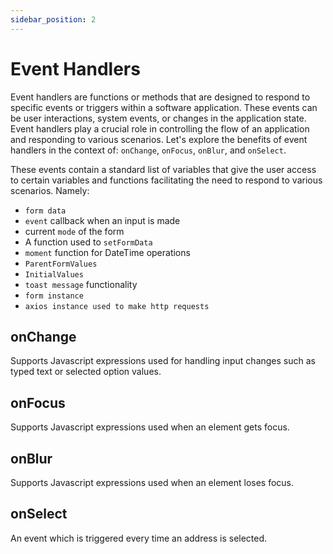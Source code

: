 ```yaml
---
sidebar_position: 2
---
```


# Event Handlers

Event handlers are functions or methods that are designed to respond to specific events or triggers within a software application. These events can be user interactions, system events, or changes in the application state. Event handlers play a crucial role in controlling the flow of an application and responding to various scenarios. Let's explore the benefits of event handlers in the context of: `onChange`, `onFocus`, `onBlur`, and `onSelect`.

These events contain a standard list of variables that give the user access to certain variables and functions facilitating the need to respond to various scenarios. Namely:

- `form data`
- `event` callback when an input is made
- current `mode` of the form
- A function used to `setFormData`
- `moment` function for DateTime operations
- `ParentFormValues`
- `InitialValues`
- `toast message` functionality
- `form instance`
- `axios instance used to make http requests`

## onChange

Supports Javascript expressions used for handling input changes such as typed text or selected option values.

## onFocus

Supports Javascript expressions used when an element gets focus.

## onBlur

Supports Javascript expressions used when an element loses focus.

## onSelect

An event which is triggered every time an address is selected.
